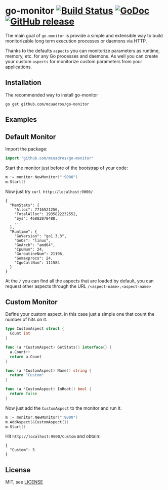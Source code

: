 go-monitor [![Build Status](https://travis-ci.org/mcuadros/go-monitor.png?branch=master)](https://travis-ci.org/mcuadros/go-monitor) [![GoDoc](http://godoc.org/github.com/mcuadros/go-monitor?status.png)](http://godoc.org/github.com/mcuadros/go-monitor) [![GitHub release](https://img.shields.io/github/release/mcuadros/go-monitor.svg)](https://github.com/mcuadros/go-monitor/releases)
==============================

The main goal of `go-monitor` is provide a simple and extensible way to build monitorizable long term execution processes or daemons via HTTP.

Thanks to the defaults `aspects` you can monitorize parameters as runtime, memory, etc. for any Go processes and daemons. As well you can create your custom `aspects` for monitorize custom parameters from your applications.


Installation
------------

The recommended way to install go-monitor

```
go get github.com/mcuadros/go-monitor
```

Examples
--------

## Default Monitor

Import the package:

```go
import "github.com/mcuadros/go-monitor"
```

Start the monitor just before of the bootstrap of your code:

```go
m := monitor.NewMonitor(":9000")
m.Start()
```

Now just try `curl http://localhost:9000/`

```
{
  "MemStats": {
    "Alloc": 7716521256,
    "TotalAlloc": 1935822232552,
    "Sys": 46882078488,
    ...
  },
  "Runtime": {
    "GoVersion": "go1.3.3",
    "GoOs": "linux",
    "GoArch": "amd64",
    "CpuNum": 24,
    "GoroutineNum": 21196,
    "Gomaxprocs": 24,
    "CgoCallNum": 111584
  }
}
```

At the `/` you can find all the aspects that are loaded by default, you can request other aspects through the URL `/<aspect-name>,<aspect-name>`

## Custom Monitor

Define your custom aspect, in this case just a simple one that count the number of hits on it.

```go
type CustomAspect struct {
  Count int
}

func (a *CustomAspect) GetStats() interface{} {
  a.Count++
  return a.Count
}

func (a *CustomAspect) Name() string {
  return "Custom"
}

func (a *CustomAspect) InRoot() bool {
  return false
}
```

Now just add the `CustomAspect` to the monitor and run it.

```go
m := monitor.NewMonitor(":9000")
m.AddAspect(&CustomAspect{})
m.Start()
```

Hit `http://localhost:9000/Custom` and obtain:
```
{
  "Custom": 5
}
```


License
-------

MIT, see [LICENSE](LICENSE)
